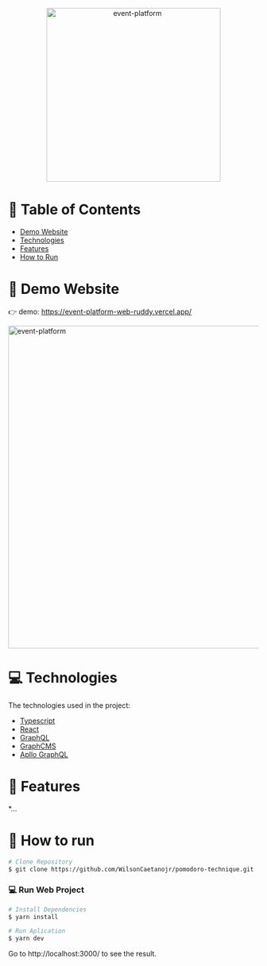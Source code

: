 <p align="center">
   <img src="https://i.imgur.com/5oUrXbI.png" alt="event-platform" width="350"/>
</p>


# :pushpin: Table of Contents

* [Demo Website](#eyes-demo-website)     
* [Technologies](#computer-technologies)
* [Features](#rocket-features)
* [How to Run](#construction_worker-how-to-run)


# :eyes: Demo Website
👉  demo: https://event-platform-web-ruddy.vercel.app/

 <img src="https://i.imgur.com/Axtxf8k.png" alt="event-platform" width="650"/>

# :computer: Technologies
The technologies used in the project:

* [Typescript](https://www.typescriptlang.org/)      
* [React](https://reactjs.org/)      
* [GraphQL](https://graphql.org/)      
* [GraphCMS](https://graphcms.com/)      
* [Apllo GraphQL](https://www.apollographql.com/docs/react/)      

# :rocket: Features

*...

# :construction_worker: How to run
```bash
# Clone Repository
$ git clone https://github.com/WilsonCaetanojr/pomodoro-technique.git
```

### 💻 Run Web Project

```bash
# Install Dependencies
$ yarn install

# Run Aplication
$ yarn dev
```
Go to http://localhost:3000/ to see the result.
